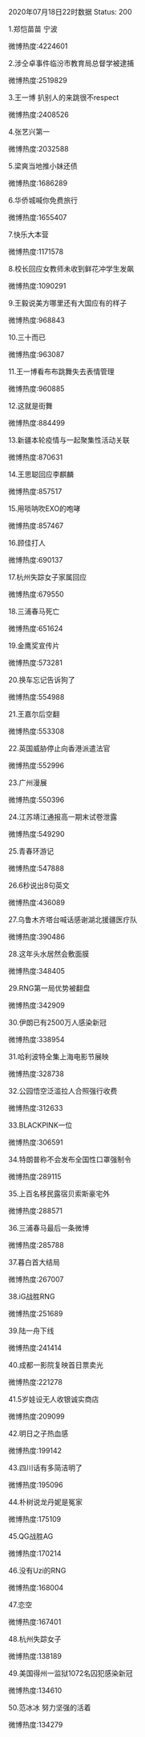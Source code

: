2020年07月18日22时数据
Status: 200

1.郑恺苗苗 宁波

微博热度:4224601

2.涉仝卓事件临汾市教育局总督学被逮捕

微博热度:2519829

3.王一博 扒别人的来跳很不respect

微博热度:2408526

4.张艺兴第一

微博热度:2032588

5.梁爽当地推小妹还债

微博热度:1686289

6.华侨城喊你免费旅行

微博热度:1655407

7.快乐大本营

微博热度:1171578

8.校长回应女教师未收到鲜花冲学生发飙

微博热度:1090291

9.王毅说美方哪里还有大国应有的样子

微博热度:968843

10.三十而已

微博热度:963087

11.王一博看布布跳舞失去表情管理

微博热度:960885

12.这就是街舞

微博热度:884499

13.新疆本轮疫情与一起聚集性活动关联

微博热度:870631

14.王思聪回应李麒麟

微博热度:857517

15.用唢呐吹EXO的咆哮

微博热度:857467

16.顾佳打人

微博热度:690137

17.杭州失踪女子家属回应

微博热度:679550

18.三浦春马死亡

微博热度:651624

19.金鹰奖宣传片

微博热度:573281

20.换车忘记告诉狗了

微博热度:554988

21.王嘉尔后空翻

微博热度:553308

22.英国威胁停止向香港派遣法官

微博热度:552996

23.广州漫展

微博热度:550396

24.江苏靖江通报高一期末试卷泄露

微博热度:549290

25.青春环游记

微博热度:547888

26.6秒说出8句英文

微博热度:436089

27.乌鲁木齐塔台喊话感谢湖北援疆医疗队

微博热度:390486

28.这年头水居然会敷面膜

微博热度:348405

29.RNG第一局优势被翻盘

微博热度:342909

30.伊朗已有2500万人感染新冠

微博热度:338954

31.哈利波特全集上海电影节展映

微博热度:328738

32.公园悟空泛滥拉人合照强行收费

微博热度:312633

33.BLACKPINK一位

微博热度:306591

34.特朗普称不会发布全国性口罩强制令

微博热度:289115

35.上百名移民露宿贝索斯豪宅外

微博热度:288571

36.三浦春马最后一条微博

微博热度:285788

37.暮白首大结局

微博热度:267007

38.iG战胜RNG

微博热度:251689

39.陆一舟下线

微博热度:241414

40.成都一影院复映首日票卖光

微博热度:221278

41.5岁娃设无人收银诚实商店

微博热度:209099

42.明日之子热血感

微博热度:199142

43.四川话有多简洁明了

微博热度:195096

44.朴树说龙丹妮是冤家

微博热度:175109

45.QG战胜AG

微博热度:170214

46.没有Uzi的RNG

微博热度:168004

47.恋空

微博热度:167401

48.杭州失踪女子

微博热度:138189

49.美国得州一监狱1072名囚犯感染新冠

微博热度:134610

50.范冰冰 努力坚强的活着

微博热度:134279

